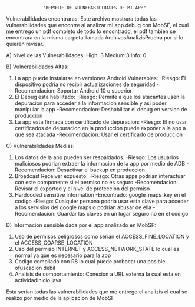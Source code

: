                   "REPORTE DE VULNERABILIDADES DE MI APP"

Vulnerabilidades encontraras:
Este archivo mostrara todas las vulnerabilidades que encontre al analizar mi app.debug con MobSF, el cual me entrego un pdf completo de todo lo encontrado, el pdf tambien se encontrara en la misma carpeta llamada ArchivosAnalizisPrueba por si lo quieren revisar.

A) Nivel de las Vulnerabilidades:
High: 3
Medium:3
Info: 0

B) Vulnerabilidades Altas:
1. La app puede instalarse en versiones Android Vulnerables:
-Riesgo: El dispositivo podria no recibir actualizaciones de seguridad
-Recomendacion: Soportar Android 10 o superior
2. El Debug esta habilitado:
-Riesgo: Permite a que los atacantes usen la depuracion para acceder a la informacion sensible y asi poder manipular la app
-Recomendacion: Deshabilitar el debug en version de produccion
3. La app esta firmada con certificado de depuracion:
-Riesgo: El no usar certificados de depuracion en la produccion puede exponer a la app a que sea atacada
-Recomendación: Usar el certificado de produccion

C) Vulnerabilidades Medias:
1. Los datos de la app pueden ser respaldados.
-Riesgo: Los usuarios maliciosos podrian extraer la informacion de la app por medio de ADB
-Recomendacion: Desactivar el backup en produccion
2. Broadcast Receiver expuesto:
-Riesgo: Otras apps podrian interactuar con este componente si el permiso no es seguro
-Recomendacion: Revisar el exported y el nivel de proteccion del permiso
3. Hardcoded sensitive information
-Encontrado: google_maps_key en el codigo
-Riesgo: Cualquier persona podria usar esta clave para acceder a los servisios del google maps o podrian abusar de ella
-Recomendacion: Guardar las claves en un lugar seguro no en el codigo

D) Informacion sensible dada por el app analizado en MobSF:
1. Uso de permisos peligrosos como serian el ACCESS_FINE_LOCATION y el ACCESS_COARSE_LOCATION
2. Uso del permiso INTERNET y ACCESS_NETWORK_STATE lo cual es normal ya que es necesario para la app
3. Codigo compilado con R8 lo cual puede probocar una posible ofuscacion debil
4. Analisis de comportamiento: Conexion a URL externa la cual esta en actividadInicio.java

Esta serian todas las vulnerabilidades que me entrego el analizis el cual se realizo por medio de la aplicacion de MobSF
